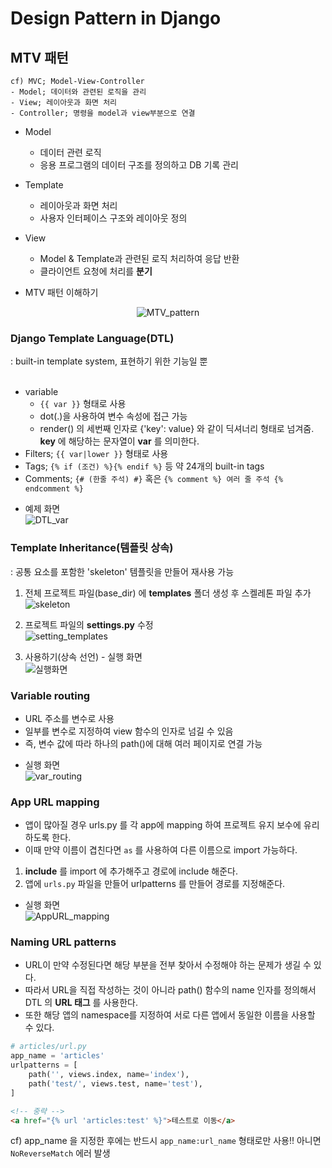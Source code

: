 # Design Pattern in Django

## MTV 패턴  
```
cf) MVC; Model-View-Controller
- Model; 데이터와 관련된 로직을 관리
- View; 레이아웃과 화면 처리
- Controller; 명령을 model과 view부분으로 연결
```

- Model  
    - 데이터 관련 로직
    - 응용 프로그램의 데이터 구조를 정의하고 DB 기록 관리  

- Template  
    - 레이아웃과 화면 처리
    - 사용자 인터페이스 구조와 레이아웃 정의

- View  
    - Model & Template과 관련된 로직 처리하여 응답 반환
    - 클라이언트 요청에 처리를 **분기**

* MTV 패턴 이해하기  

<p align="center"><img src="https://user-images.githubusercontent.com/94775103/226839062-6f54c32e-eebe-49c7-a257-ac7f4cd66ee7.png" alt="MTV_pattern"></p>
  

### Django Template Language(DTL)  
: built-in template system, 표현하기 위한 기능일 뿐  
<br/>

- variable
    - `{{ var }}` 형태로 사용
    - dot(.)을 사용하여 변수 속성에 접근 가능
    - render() 의 세번째 인자로 {'key': value} 와 같이 딕셔너리 형태로 넘겨줌. **key** 에 해당하는 문자열이 **var** 를 의미한다.
- Filters; `{{ var|lower }}` 형태로 사용
- Tags; `{% if (조건) %}{% endif %}` 등 약 24개의 built-in tags
- Comments; `{# (한줄 주석) #}` 혹은 `{% comment %} 여러 줄 주석 {% endcomment %}`  

* 예제 화면  
![DTL_var](https://user-images.githubusercontent.com/94775103/226843566-bdcc26c1-ca56-4c3a-af6b-48feba83269f.JPG)  


### Template Inheritance(템플릿 상속)  
: 공통 요소를 포함한 'skeleton' 템플릿을 만들어 재사용 가능

1. 전체 프로젝트 파일(base_dir) 에 **templates** 폴더 생성 후 스켈레톤 파일 추가  
![skeleton](https://user-images.githubusercontent.com/94775103/226846848-0b1451f2-2522-444f-ab30-aff6297fb961.JPG)  

2. 프로젝트 파일의 **settings.py** 수정  
![setting_templates](https://user-images.githubusercontent.com/94775103/226847143-31a3c6f1-574a-4e5a-b463-2c6e1b9f8610.JPG)  

3. 사용하기(상속 선언) - 실행 화면  
![실행화면](https://user-images.githubusercontent.com/94775103/226847594-314129ce-7579-4239-9b56-9672a763dd8b.jpg)  


### Variable routing  
- URL 주소를 변수로 사용
- 일부를 변수로 지정하여 view 함수의 인자로 넘길 수 있음
- 즉, 변수 값에 따라 하나의 path()에 대해 여러 페이지로 연결 가능

* 실행 화면  
![var_routing](https://user-images.githubusercontent.com/94775103/226850200-ed84b284-5473-4e77-b7a3-19c17bca7ba9.JPG)  


### App URL mapping  
- 앱이 많아질 경우 urls.py 를 각 app에 mapping 하여 프로젝트 유지 보수에 유리하도록 한다.
- 이때 만약 이름이 겹친다면 `as` 를 사용하여 다른 이름으로 import 가능하다.

1. **include** 를 import 에 추가해주고 경로에 include 해준다.
2. 앱에 `urls.py` 파일을 만들어 urlpatterns 를 만들어 경로를 지정해준다.

* 실행 화면  
![AppURL_mapping](https://user-images.githubusercontent.com/94775103/227121706-949bc9e2-c02b-423f-ba12-f167b0d96663.JPG)  


### Naming URL patterns  
- URL이 만약 수정된다면 해당 부분을 전부 찾아서 수정해야 하는 문제가 생길 수 있다.
- 따라서 URL을 직접 작성하는 것이 아니라 path() 함수의 name 인자를 정의해서 DTL 의 **URL 태그** 를 사용한다.
- 또한 해당 앱의 namespace를 지정하여 서로 다른 앱에서 동일한 이름을 사용할 수 있다.

```py
# articles/url.py
app_name = 'articles'
urlpatterns = [
    path('', views.index, name='index'),
    path('test/', views.test, name='test'),
]
```  

```html
<!-- 중략 -->
<a href="{% url 'articles:test' %}">테스트로 이동</a>
```  
cf) app_name 을 지정한 후에는 반드시 `app_name:url_name` 형태로만 사용!! 아니면 `NoReverseMatch` 에러 발생

